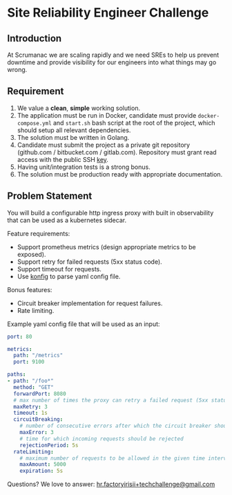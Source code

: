 # Site Reliability Engineer Challenge

## Introduction

At Scrumanac we are scaling rapidly and we need SREs to help us prevent downtime and provide visibility for our engineers into what things may go wrong.

## Requirement

1. We value a **clean**, **simple** working solution.
2. The application must be run in Docker, candidate must provide `docker-compose.yml` and `start.sh` bash script at the root of the project, which should setup all relevant dependencies.
3. The solution must be written in Golang.
4. Candidate must submit the project as a private git repository (github.com / bitbucket.com / gitlab.com). Repository must grant read access with the public SSH [key](id_rsa.pub).
5. Having unit/integration tests is a strong bonus.
6. The solution must be production ready with appropriate documentation.

## Problem Statement

You will build a configurable http ingress proxy with built in observability that can be used as a kubernetes sidecar.

Feature requirements:
  - Support prometheus metrics (design appropriate metrics to be exposed).
  - Support retry for failed requests (5xx status code).
  - Support timeout for requests.
  - Use [konfig](https://github.com/lalamove/konfig) to parse yaml config file.

Bonus features:
  - Circuit breaker implementation for request failures.
  - Rate limiting.
  
Example yaml config file that will be used as an input:
```yaml
port: 80

metrics:
  path: "/metrics"
  port: 9100

paths: 
- path: "/foo*"
  method: "GET"
  forwardPort: 8080
  # max number of times the proxy can retry a failed request (5xx status code)
  maxRetry: 3
  timeout: 1s
  circuitBreaking:
    # number of consecutive errors after which the circuit breaker should reject incoming requests 
    maxError: 3
    # time for which incoming requests should be rejected
    rejectionPeriod: 5s
  rateLimiting:
    # maximum number of requests to be allowed in the given time interval
    maxAmount: 5000
    expiration: 5s
```
 
 Questions? We love to answer: hr.factoryirisii+techchallenge@gmail.com
